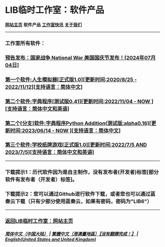 # LIB临时工作室：软件产品
**[网站主页](index)** **软件产品** **[工作室快讯](News)** **[关于我们](About_us)**

------------

### 工作室所有软件：

### [预告发布：国家战争 National War 美国国庆节发布！[2024年07月04日]](National_War_preview)
### [第一个软件:人生模拟器[正式版1.0][更新时间:2020/8/25 - 2022/11/12][支持语言：简体中文]](Life-Simulator)
### [第二个软件:字典程序[测试版0.41][更新时间:2022/11/04 - NOW ][支持语言：简体中文和英语]](Chinese_dictionary)
### [第二个[分支]软件:字典程序Python Addition(测试版:alpha0.16)[更新时间:2023/06/14 - NOW ][支持语言：简体中文]](Chinese_dictionary_Python)
### [第三个软件:学校纸牌游戏[正式版1.0][更新时间:2022/7/5 AND 2023/7/5][支持语言：简体中文和英语]](LAS_solitaire_game)
------------

### 下载提示1：历代软件因为是自主制作，没有发布者(开发者)标签[部分软件有发布者（开发者）标签]。
### 下载提示2：您可以通过Github进行软件下载，或者您也可以通过蓝奏云下载（只有少部分使用蓝奏云，如果有密码，密码为"LIB6"）
------------
### [返回LIB临时工作室：网站主页](index)
##### [简体中文（中国大陆）](Software) | [繁體中文（港澳臺地區）【沒有翻譯完成！】](tc/Software) | **[English(United States and United Kingdom)](en/Software)**
